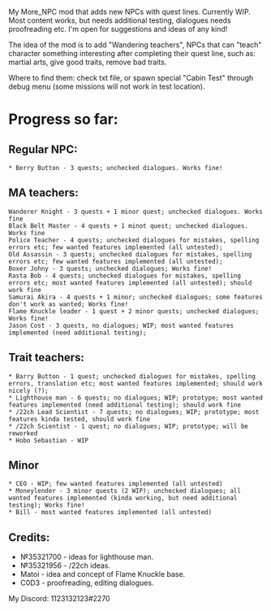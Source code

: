 My More_NPC mod that adds new NPCs with quest lines. Currently WIP. Most content works, but needs additional testing, dialogues needs proofreading etc. I'm open for suggestions and ideas of any kind!

The idea of the mod is to add "Wandering teachers", NPCs that can "teach" character something interesting after completing their quest line, such as: martial arts, give good traits, remove bad traits.

Where to find them: check txt file, or spawn special "Cabin Test" through debug menu (some missions will not work in test location).

# Progress so far:

 ##  Regular NPC:
	* Berry Button - 3 quests; unchecked dialogues. Works fine!
	
  ## MA teachers:
	Wanderer Knight - 3 quests + 1 minor quest; unchecked dialogues. Works fine
	Black Belt Master - 4 quests + 1 minot quest; unchecked dialogues. Works fine
	Police Teacher - 4 quests; unchecked dialogues for mistakes, spelling errors etc; few wanted features implemented (all untested);
	Old Assassin - 3 quests; unchecked dialogues for mistakes, spelling errors etc; few wanted features implemented (all untested);
	Boxer Johny - 3 quests; unchecked dialogues; Works fine!
	Rasta Bob - 4 quests; unchecked dialogues for mistakes, spelling errors etc; most wanted features implemented (all untested); should work fine
	Samurai Akira - 4 quests + 1 minor; unchecked dialogues; some features don't work as wanted; Works fine!
	Flame Knuckle leader - 1 quest + 2 minor quests; unchecked dialogues; Works fine!
	Jason Cost - 3 quests, no dialogues; WIP; most wanted features implemented (need additional testing);

## Trait teachers:
	* Barry Button - 1 quest; unchecked dialogues for mistakes, spelling errors, translation etc; most wanted features implemented; should work nicely (?);
	* Lighthouse man - 6 quests; no dialogues; WIP; prototype; most wanted features implemented (need additional testing); should work fine
	* /22ch Lead Scientist - 7 quests; no dialogues; WIP; prototype; most features kinda tested, should work fine
	* /22ch Scientist - 1 quest; no dialogues; WIP; prototype; will be reworked
	* Hobo Sebastian - WIP
	
  ## Minor 
	* CEO - WIP; few wanted features implemented (all untested)
	* Moneylender - 3 minor quests (2 WIP); unchecked dialogues; all wanted features implemented (kinda working, but need additional testing); Works fine!
	* Bill - most wanted features implemented (all untested)

## Credits:
* №35321700 - ideas for lighthouse man.
* №35321956 - /22ch ideas.
* Matoi - idea and concept of Flame Knuckle base.
* C0D3 - proofreading, editing dialogues.

My Discord: 1123132123#2270
	
